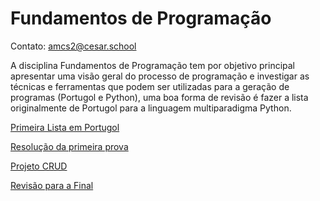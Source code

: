 # Fundamentos de Programação 

Contato: amcs2@cesar.school

A disciplina Fundamentos de Programação tem por objetivo principal apresentar uma visão geral do processo de
programação e investigar as técnicas e ferramentas que podem ser utilizadas para a geração de programas (Portugol e Python), uma boa forma de revisão é fazer a lista originalmente de Portugol para a linguagem multiparadigma Python.

[Primeira Lista em Portugol](./assets/ListaADS-B.pdf)

[Resolução da primeira prova](./assets/mateus-xavier-santos/) 

[Projeto CRUD](./assets/ProjetoADS-B.pdf)

[Revisão para a Final](./assets/ListaAtividades-RevisãoFinal.pdf) 
